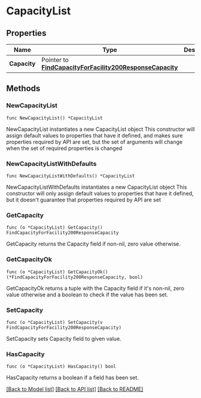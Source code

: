 # CapacityList

## Properties

Name | Type | Description | Notes
------------ | ------------- | ------------- | -------------
**Capacity** | Pointer to [**FindCapacityForFacility200ResponseCapacity**](FindCapacityForFacility200ResponseCapacity.md) |  | [optional] 

## Methods

### NewCapacityList

`func NewCapacityList() *CapacityList`

NewCapacityList instantiates a new CapacityList object
This constructor will assign default values to properties that have it defined,
and makes sure properties required by API are set, but the set of arguments
will change when the set of required properties is changed

### NewCapacityListWithDefaults

`func NewCapacityListWithDefaults() *CapacityList`

NewCapacityListWithDefaults instantiates a new CapacityList object
This constructor will only assign default values to properties that have it defined,
but it doesn't guarantee that properties required by API are set

### GetCapacity

`func (o *CapacityList) GetCapacity() FindCapacityForFacility200ResponseCapacity`

GetCapacity returns the Capacity field if non-nil, zero value otherwise.

### GetCapacityOk

`func (o *CapacityList) GetCapacityOk() (*FindCapacityForFacility200ResponseCapacity, bool)`

GetCapacityOk returns a tuple with the Capacity field if it's non-nil, zero value otherwise
and a boolean to check if the value has been set.

### SetCapacity

`func (o *CapacityList) SetCapacity(v FindCapacityForFacility200ResponseCapacity)`

SetCapacity sets Capacity field to given value.

### HasCapacity

`func (o *CapacityList) HasCapacity() bool`

HasCapacity returns a boolean if a field has been set.


[[Back to Model list]](../README.md#documentation-for-models) [[Back to API list]](../README.md#documentation-for-api-endpoints) [[Back to README]](../README.md)


